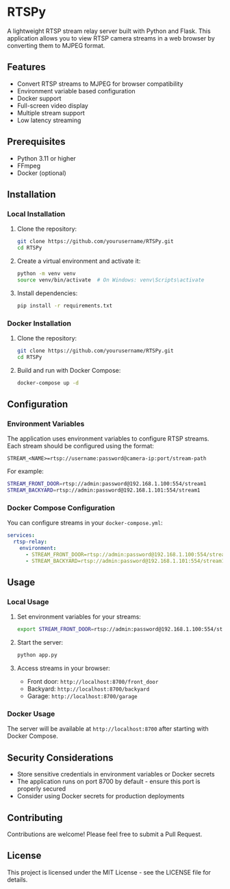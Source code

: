 # RTSPy

A lightweight RTSP stream relay server built with Python and Flask. This application allows you to view RTSP camera streams in a web browser by converting them to MJPEG format.

## Features

- Convert RTSP streams to MJPEG for browser compatibility
- Environment variable based configuration
- Docker support
- Full-screen video display
- Multiple stream support
- Low latency streaming

## Prerequisites

- Python 3.11 or higher
- FFmpeg
- Docker (optional)

## Installation

### Local Installation

1. Clone the repository:
   ```bash
   git clone https://github.com/yourusername/RTSPy.git
   cd RTSPy
   ```

2. Create a virtual environment and activate it:
   ```bash
   python -m venv venv
   source venv/bin/activate  # On Windows: venv\Scripts\activate
   ```

3. Install dependencies:
   ```bash
   pip install -r requirements.txt
   ```

### Docker Installation

1. Clone the repository:
   ```bash
   git clone https://github.com/yourusername/RTSPy.git
   cd RTSPy
   ```

2. Build and run with Docker Compose:
   ```bash
   docker-compose up -d
   ```

## Configuration

### Environment Variables

The application uses environment variables to configure RTSP streams. Each stream should be configured using the format:

```
STREAM_<NAME>=rtsp://username:password@camera-ip:port/stream-path
```

For example:
```bash
STREAM_FRONT_DOOR=rtsp://admin:password@192.168.1.100:554/stream1
STREAM_BACKYARD=rtsp://admin:password@192.168.1.101:554/stream1
```

### Docker Compose Configuration

You can configure streams in your `docker-compose.yml`:

```yaml
services:
  rtsp-relay:
    environment:
      - STREAM_FRONT_DOOR=rtsp://admin:password@192.168.1.100:554/stream1
      - STREAM_BACKYARD=rtsp://admin:password@192.168.1.101:554/stream1
```

## Usage

### Local Usage

1. Set environment variables for your streams:
   ```bash
   export STREAM_FRONT_DOOR=rtsp://admin:password@192.168.1.100:554/stream1
   ```

2. Start the server:
   ```bash
   python app.py
   ```

3. Access streams in your browser:
   - Front door: `http://localhost:8700/front_door`
   - Backyard: `http://localhost:8700/backyard`
   - Garage: `http://localhost:8700/garage`

### Docker Usage

The server will be available at `http://localhost:8700` after starting with Docker Compose.

## Security Considerations

- Store sensitive credentials in environment variables or Docker secrets
- The application runs on port 8700 by default - ensure this port is properly secured
- Consider using Docker secrets for production deployments

## Contributing

Contributions are welcome! Please feel free to submit a Pull Request.

## License

This project is licensed under the MIT License - see the LICENSE file for details.
